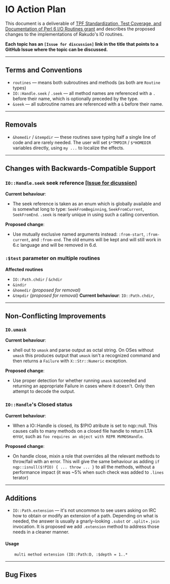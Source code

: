 # IO Action Plan

This document is a deliverable of [TPF Standardization, Test Coverage, and
Documentation of Perl 6 I/O Routines
grant](http://news.perlfoundation.org/2017/01/grant-proposal-standardization.html)
and describes the proposed changes to the implementations of Rakudo's IO
routines.

**Each topic has an `[Issue for discussion]` link in the title that points to
a GitHub Issue where the topic can be discussed.**

---------------

## Terms and Conventions

- `routines` — means both subroutines and methods (as both are `Routine` types)
- `IO::Handle.seek` / `.seek` — all method names are referenced with a `.`
before their name, which is optionally preceded by the type.
- `&seek` — all subroutine names are referenced with a `&` before their name.

---------------

## Removals

- `&homedir` ­/ `&tempdir` — these routines save typing half a single line of code and are rarely needed. The user will set `$*TMPDIR` / `$*HOMEDIR` variables
directly, using `my ...` to localize the effects.

---------------

## Changes with Backwards-Compatible Support

### `IO::Handle.seek` seek reference [[Issue for dicussion]](https://github.com/zoffixznet/IOwesomeness/issues/1)

**Current behaviour**:
- The seek reference is taken as an enum which is globally available and is
somewhat long to type: `SeekFromBeginning`, `SeekFromCurrent`, `SeekFromEnd`.
`.seek` is nearly unique in using such a calling convention.

**Proposed change**:
- Use mutually exclusive named arguments instead: `:from-start`,
`:from-current`, and `:from-end`. The old enums will be kept and will still
work in 6.c language and will be removed in 6.d.

### `:$test` parameter on multiple routines

**Affected routines**
- `IO::Path.chdir` / `&chdir`
- `&indir`
- `&homedir` *(proposed for removal)*
- `&tmpdir` *(proposed for removal)*
**Current behaviour**:
`IO::Path.chdir`,

---------------

## Non-Conflicting Improvements

### `IO.umask`

**Current behaviour**:
- shell out to `umask` and parse output as octal string. On OSes without
`umask` this produces output that `umask` isn't a recognized command and then
returns a `Failure` with `X::Str::Numeric` exception.

**Proposed change**:
- Use proper detection for whether running `umask` succeeded and returning
an appropriate Failure in cases where it doesn't. Only then attempt to
decode the output.

### `IO::Handle`'s Closed status

**Current behaviour**:
- When a IO::Handle is closed, its $!PIO atribute is set to nqp::null. This
causes calls to many methods on a closed file handle to return LTA error,
such as `foo requires an object with REPR MVMOSHandle`.

**Proposed change**:
- On handle close, mixin a role that overrides all the relevant methods
to throw/fail with an error. This will give the same behaviour as adding
`if nqp::isnull($!PIO) { ... throw ... }` to all the methods, without a
performance impact (it was ~5% when such check was added to `.lines`
terator)

---------------

## Additions

- `IO::Path.extension` — it's not uncommon to see users asking on IRC how to
obtain or modify an extension of a path. Depending on what is needed, the answer
is usually a gnarly-looking `.subst` or `.split`+`.join` invocation. It is
proposed we add `.extension` method to address those needs in a cleaner manner.

#### Usage

```perl6
    multi method extension (IO::Path:D, :$depth = 1..*
```

---------------

## Bug Fixes
